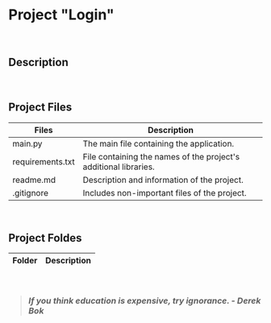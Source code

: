 # Project "Login"
<br>

## Description
<br>

## Project Files
| Files            | Description                                                      |
| ---------------- | ---------------------------------------------------------------- |
| main.py          | The main file containing the application.                        |
| requirements.txt | File containing the names of the project's additional libraries. |
| readme.md        | Description and information of the project.                      |
| .gitignore       | Includes non-important files of the project.                     |
<br>

## Project Foldes
| Folder        | Description                              |
| ------------- | ---------------------------------------- |
<br>

> ### ***If you think education is expensive, try ignorance. - Derek Bok***
